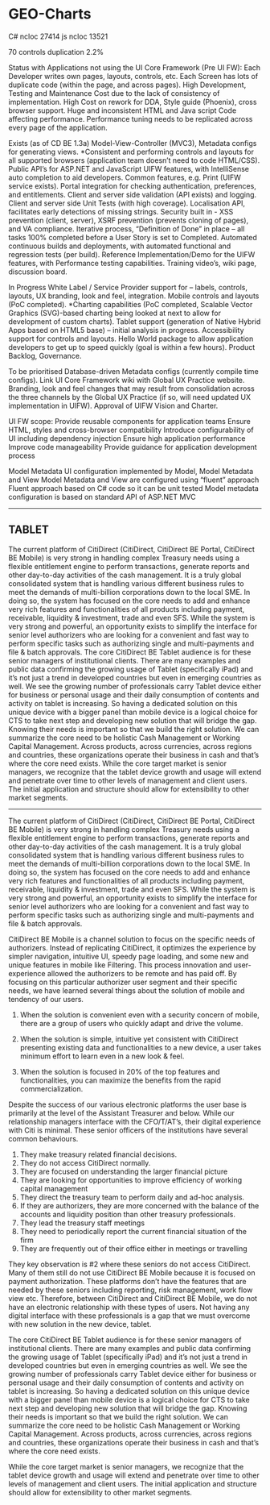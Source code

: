 GEO-Charts
==========


C# ncloc 27414
js ncloc 13521

70 controls
duplication 2.2%


Status with Applications not using the UI Core Framework (Pre UI FW):
  Each Developer writes own pages, layouts, controls, etc.
  Each Screen has lots of duplicate code (within the page, and across pages).
	High Development, Testing and Maintenance Cost due to the lack of consistency of implementation.
	High Cost on rework for DDA, Style guide (Phoenix), cross browser support.
	Huge and inconsistent HTML and Java script Code affecting performance. 
	Performance tuning needs to be replicated across every page of the application.


Exists (as of CD BE 1.3a)
	Model-View-Controller (MVC3), Metadata configs for generating views.
	*Consistent and performing controls and layouts for all supported browsers (application team doesn’t need to code HTML/CSS).
	Public API’s for ASP.NET and JavaScript UIFW features, with IntelliSense auto completion to aid developers.
	Common features, e.g. Print (UIFW service exists). 
	Portal integration for checking authentication,  preferences,  and entitlements.
	Client and server side validation (API exists) and logging.
	Client and server side Unit Tests (with high coverage).
	Localisation API, facilitates early detections of missing strings.
	Security built in - XSS prevention (client, server), XSRF prevention (prevents cloning of pages), and VA compliance.
	Iterative process, “Definition of Done” in place – all tasks 100% completed before a User Story is set to Completed.
	Automated continuous builds and deployments, with automated functional and regression tests (per build).
	Reference Implementation/Demo for the UIFW features, with Performance  testing capabilities.
	Training video’s, wiki page, discussion board.

In Progress
	White Label / Service Provider support for – labels, controls, layouts, UX branding, look and feel, integration.
	Mobile controls and layouts (PoC completed).
	*Charting capabilities (PoC completed, Scalable Vector Graphics (SVG)-based charting  being looked at next to allow for development of custom charts).
	Tablet support (generation of Native Hybrid Apps based on HTML5 base) – initial analysis in progress.
	Accessibility support for controls and layouts.
	Hello World package to allow application developers to get up to speed quickly (goal is within a few hours).
	Product Backlog, Governance.

To be prioritised
	Database-driven Metadata configs (currently compile time configs).
	Link UI Core Framework wiki with Global UX Practice website.
	Branding, look and feel changes that may result from consolidation across the three channels by the Global UX Practice (if so, will need updated UX implementation in UIFW).
	Approval of UIFW Vision and Charter.

UI FW scope:
	Provide reusable components for application teams
	Ensure HTML, styles and cross-browser compatibility
	Introduce configurability of UI including dependency injection
	Ensure high application performance
	Improve code manageability
	Provide guidance for application development process

Model Metadata
	UI configuration implemented by Model, Model Metadata and View
	Model Metadata and View are configured using “fluent” approach
	Fluent approach based on C# code so it can be unit tested
	Model metadata configuration is based on standard API of ASP.NET MVC


----------
TABLET
----------

The current platform of CitiDirect (CitiDirect, CitiDirect BE Portal, CitiDirect BE Mobile) is very strong in handling complex Treasury needs using a flexible entitlement engine to perform transactions, generate reports and other day-to-day activities of the cash management. It is a truly global consolidated system that is handling various different business rules to meet the demands of multi-billion corporations down to the local SME. In doing so, the system has focused on the core needs to add and enhance very rich features and functionalities of all products including payment, receivable, liquidity & investment, trade and even SFS. 
While the system is very strong and powerful, an opportunity exists to simplify the interface for senior level authorizers who are looking for a convenient and fast way to perform specific tasks such as authorizing single and multi-payments and file & batch approvals.
The core CitiDirect BE Tablet audience is for these senior managers of institutional clients. There are many examples and public data confirming the growing usage of Tablet (specifically iPad) and it’s not just a trend in developed countries but even in emerging countries as well. We see the growing number of professionals carry Tablet device either for business or personal usage and their daily consumption of contents and activity on tablet is increasing. So having a dedicated solution on this unique device with a bigger panel than mobile device is a logical choice for CTS to take next step and developing new solution that will bridge the gap. Knowing their needs is important so that we build the right solution. We can summarize the core need to be holistic Cash Management or Working Capital Management. Across products, across currencies, across regions and countries, these organizations operate their business in cash and that’s where the core need exists. 
While the core target market is senior managers, we recognize that the tablet device growth and usage will extend and penetrate over time to other levels of management and client users.  The initial application and structure should allow for extensibility to other market segments.



-----


The current platform of CitiDirect (CitiDirect, CitiDirect BE Portal, CitiDirect BE Mobile) is very strong in handling complex Treasury needs using a flexible entitlement engine to perform transactions, generate reports and other day-to-day activities of the cash management. It is a truly global consolidated system that is handling various different business rules to meet the demands of multi-billion corporations down to the local SME. In doing so, the system has focused on the core needs to add and enhance very rich features and functionalities of all products including payment, receivable, liquidity & investment, trade and even SFS. While the system is very strong and powerful, an opportunity exists to simplify the interface for senior level authorizers who are looking for a convenient and fast way to perform specific tasks such as authorizing single and multi-payments and file & batch approvals.

CitiDirect BE Mobile is a channel solution to focus on the specific needs of authorizers. Instead of replicating CitiDirect, it optimizes the experience by simpler navigation, intuitive UI, speedy page loading, and some new and unique features in mobile like Filtering. This process innovation and user-experience allowed the authorizers to be remote and has paid off. By focusing on this particular authorizer user segment and their specific needs, we have learned several things about the solution of mobile and tendency of our users. 


1.	When the solution is convenient even with a security concern of mobile, there are a group of users who quickly adapt and drive the volume. 

2.	When the solution is simple, intuitive yet consistent with CitiDirect presenting existing data and functionalities to a new device, a user takes minimum effort to learn even in a new look & feel.

3.	When the solution is focused in 20% of the top features and functionalities, you can maximize the benefits from the rapid commercialization.


Despite the success of our various electronic platforms the user base is primarily at the level of the Assistant Treasurer and below. While our relationship managers interface with the CFO/T/AT’s, their digital experience with Citi is minimal. These senior officers of the institutions have several common behaviours.

1.	They make treasury related financial decisions.
2.	They do not access CitiDirect normally. 
3.	They are focused on understanding the larger financial picture
4.	They are looking for opportunities to improve efficiency of working capital management
5.	They direct the treasury team to perform daily and ad-hoc analysis.
6.	If they are authorizers, they are more concerned with the balance of the accounts and liquidity position than other treasury professionals.
7.	They lead the treasury staff meetings
8.	They need to periodically report the current financial situation of the firm
9.	They are frequently out of their office either in meetings or travelling

They key observation is #2 where these seniors do not access CitiDirect. Many of them still do not use CitiDirect BE Mobile because it is focused on payment authorization. These platforms don’t have the features that are needed by these seniors including reporting, risk management, work flow view etc. Therefore, between CitiDirect and CitiDirect BE Mobile, we do not have an electronic relationship with these types of users. Not having any digital interface with these professionals is a gap that we must overcome with new solution in the new device, tablet.

The core CitiDirect BE Tablet audience is for these senior managers of institutional clients. There are many examples and public data confirming the growing usage of Tablet (specifically iPad) and it’s not just a trend in developed countries but even in emerging countries as well. We see the growing number of professionals carry Tablet device either for business or personal usage and their daily consumption of contents and activity on tablet is increasing. So having a dedicated solution on this unique device with a bigger panel than mobile device is a logical choice for CTS to take next step and developing new solution that will bridge the gap. Knowing their needs is important so that we build the right solution. We can summarize the core need to be holistic Cash Management or Working Capital Management. Across products, across currencies, across regions and countries, these organizations operate their business in cash and that’s where the core need exists. 

While the core target market is senior managers, we recognize that the tablet device growth and usage will extend and penetrate over time to other levels of management and client users.  The initial application and structure should allow for extensibility to other market segments.

 
